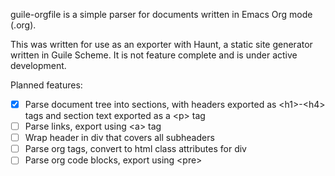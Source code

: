 
guile-orgfile is a simple parser for documents written in Emacs Org mode (.org).

This was written for use as an exporter with Haunt, a static site generator
written in Guile Scheme. It is not feature complete and is under active development.

Planned features:

- [x] Parse document tree into sections, with headers exported as \<h1\>-\<h4\> tags and
      section text exported as a \<p\> tag
- [ ] Parse links, export using \<a\> tag
- [ ] Wrap header in div that covers all subheaders
- [ ] Parse org tags, convert to html class attributes for div
- [ ] Parse org code blocks, export using \<pre\>
